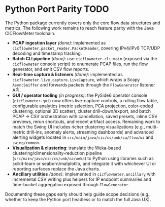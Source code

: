 # Python Port Parity TODO

The Python package currently covers only the core flow data structures and metrics. The following work remains to reach feature parity with the Java CICFlowMeter toolchain.

- **PCAP ingestion layer** *(done)*: implemented as `cicflowmeter.packet_reader.PacketReader`, covering IPv4/IPv6 TCP/UDP decoding and timestamp tracking.
- **Batch CLI pipeline** *(done)*: use `cicflowmeter.cli:main` (exposed via the `cicflowmeter` console script) to enumerate PCAP files, run the flow generator, and emit CSV flow reports.
- **Real-time capture & listeners** *(done)*: implemented as `cicflowmeter.live_capture.LiveCapture`, which wraps a Scapy `AsyncSniffer` and forwards packets through the `FlowGenerator` listener API.
- **GUI / operator tooling** *(in progress)*: the PySide6 operator console (`cicflowmeter-gui`) now offers live-capture controls, a rolling flow table, configurable analytics (metric selection, PCA projection, color-coded clustering, optional 3D scatter), cluster drill-down/export, and batch PCAP → CSV orchestration with cancellation, saved presets, inline CSV previews, rerun shortcuts, and recent artifact access. Remaining work to match the Swing UI includes richer clustering visualizations (e.g., multi-metric drill-ins, anomaly alerts, streaming dashboards) and advanced alerting widgets located in `src/main/java/cic/cs/unb/ca/flow/ui` and `swing/common`.
- **Visualization & clustering**: translate the Weka-based clustering/dimensionality-reduction pipeline (`src/main/java/cic/cs/unb/ca/weka`) to Python using libraries such as scikit-learn or seaborn/matplotlib, and integrate it with whichever UI or reporting surfaces replace the Java charts.
- **Ancillary utilities** *(done)*: implemented in `cicflowmeter.ancillary` with incremental CSV writing plus helpers for IP endpoint summaries and time-bucket aggregation exposed through `FlowGenerator`.

Documenting these gaps early should help guide scope decisions (e.g., whether to keep the Python port headless or to match the full Java UX).
